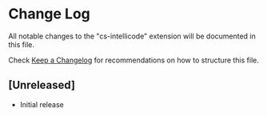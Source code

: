 # Change Log

All notable changes to the "cs-intellicode" extension will be documented in this file.

Check [Keep a Changelog](http://keepachangelog.com/) for recommendations on how to structure this file.

## [Unreleased]

- Initial release